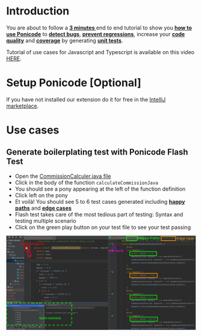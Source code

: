 # Introduction
You are about to follow a <ins> **3 minutes** </ins> end to end tutorial to show you <ins>**how to use Ponicode**</ins> to <ins>**detect bugs**</ins>, <ins>**prevent regressions**</ins>, increase your <ins>**code quality**</ins> and <ins>**coverage**</ins> by generating <ins>**unit tests**</ins>.

Tutorial of use cases for Javascript and Typescript is available on this video [HERE](https://ponicode.com).

# Setup Ponicode [Optional]
If you have not installed our extension do it for free in the [IntelliJ marketplace](https://plugins.jetbrains.com/plugin/17980-ponicode).

# Use cases
## Generate boilerplating test with Ponicode Flash Test

- Open the [CommissionCalculer.java file](./src/main/java/io/ponicode/javademo/CommissionCalculer.java)
- Click in the body of the function `calculateCommissionJava`
- You should see a pony appearing at the left of the function definition
- Click left on the pony
- Et voilà! You should see 5 to 6 test cases generated including <ins>**happy paths**</ins> and <ins>**edge cases**</ins>
- Flash test takes care of the most tedious part of testing: Syntax and testing multiple scenario
- Click on the green play button on your test file to see your test passing 

![Drag Racing](screenshots/flashtest-java.png)